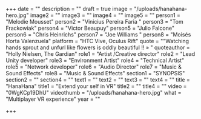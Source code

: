 +++
date = ""
description = ""
draft = true
image = "/uploads/hanahana-hero.jpg"
image2 = ""
image3 = ""
image4 = ""
image5 = ""
person1 = "Melodie Mousset"
person2 = "Vinicius Pereira Faria "
person3 = "Tom Frackowiak"
person4 = "Victor Beaupuy"
person5 = "Julio Falcone"
person6 = "Chris Heinrichs"
person7 = "Joe Williams "
person8 = "Moisés Horta Valenzuela"
platform = "HTC Vive, Oculus Rift"
quote = "\"Watching hands sprout and unfurl like flowers is oddly beautiful !! » "
quoteauthor = "Holly Nielsen, The Gardian"
role1 = "Artist /Creative director"
role2 = "Lead Unity developer"
role3 = "Environment Artist"
role4 = "Technical Artist"
role5 = "Network developer"
role6 = "Audio Director"
role7 = "Music & Sound Effects"
role8 = "Music & Sound Effects"
section1 = "SYNOPSIS"
section2 = ""
section4 = ""
text1 = ""
text2 = ""
text3 = ""
text4 = ""
title = "HanaHana"
title1 = "Extend your self in VR"
title2 = ""
title4 = ""
video = "0WgKCp19DhU"
videothumb = "/uploads/hanahana-hero.jpg"
what = "Multiplayer VR experience"
year = ""

+++
